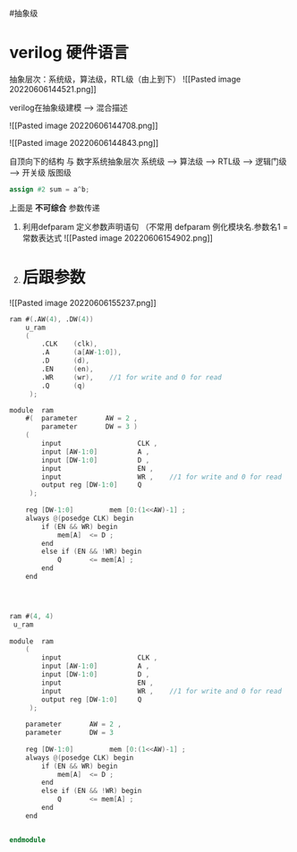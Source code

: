 #抽象级
# verilog 硬件语言

抽象层次：系统级，算法级，RTL级（由上到下）
![[Pasted image 20220606144521.png]]


verilog在抽象级建模 --> 混合描述


![[Pasted image 20220606144708.png]]

![[Pasted image 20220606144843.png]]

自顶向下的结构 与 数字系统抽象层次 
系统级 --> 算法级 --> RTL级 --> 逻辑门级 --> 开关级 版图级

```verilog
assign #2 sum = a^b;
```
上面是 **不可综合**
  参数传递
  1. 利用defparam 定义参数声明语句 （不常用
   defparam  例化模块名.参数名1 = 常数表达式
   ![[Pasted image 20220606154902.png]]
2.    # 后跟参数
![[Pasted image 20220606155237.png]]

```verilog
ram #(.AW(4), .DW(4))  
    u_ram  
    (  
        .CLK    (clk),  
        .A      (a[AW-1:0]),  
        .D      (d),  
        .EN     (en),  
        .WR     (wr),    //1 for write and 0 for read  
        .Q      (q)  
     );

module  ram  
    #(  parameter       AW = 2 ,  
        parameter       DW = 3 )  
    (  
        input                   CLK ,  
        input [AW-1:0]          A ,  
        input [DW-1:0]          D ,  
        input                   EN ,  
        input                   WR ,    //1 for write and 0 for read  
        output reg [DW-1:0]     Q  
     );  
   
    reg [DW-1:0]         mem [0:(1<<AW)-1] ;  
    always @(posedge CLK) begin  
        if (EN && WR) begin  
            mem[A]  <= D ;  
        end  
        else if (EN && !WR) begin  
            Q       <= mem[A] ;  
        end  
    end  




ram #(4, 4)  
 u_ram  
   
module  ram  
    (  
        input                   CLK ,  
        input [AW-1:0]          A ,  
        input [DW-1:0]          D ,  
        input                   EN ,  
        input                   WR ,    //1 for write and 0 for read  
        output reg [DW-1:0]     Q  
     ); 
      
    parameter       AW = 2 ,  
    parameter       DW = 3  
   
    reg [DW-1:0]         mem [0:(1<<AW)-1] ;  
    always @(posedge CLK) begin  
        if (EN && WR) begin  
            mem[A]  <= D ;  
        end  
        else if (EN && !WR) begin  
            Q       <= mem[A] ;  
        end  
    end      


endmodule
```
